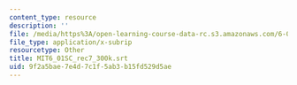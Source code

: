 ```yaml
---
content_type: resource
description: ''
file: /media/https%3A/open-learning-course-data-rc.s3.amazonaws.com/6-01sc-introduction-to-electrical-engineering-and-computer-science-i-spring-2011/9f2a5bae7e4d7c1f5ab3b15fd529d5ae_MIT6_01SC_rec7_300k.srt
file_type: application/x-subrip
resourcetype: Other
title: MIT6_01SC_rec7_300k.srt
uid: 9f2a5bae-7e4d-7c1f-5ab3-b15fd529d5ae
---
```

